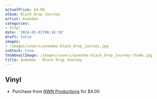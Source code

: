 ```yaml
---
actualPrice: $4.00
album: Black Drop Journey
artist: Asmodee
categories:
- Vinyl
date: '2024-03-01T06:16:19'
draft: false
images:
- /images/covers/asmodee-black_drop_journey.jpg
inStock: true
thumbnailImage: /images/covers/asmodee-black_drop_journey-thumb.jpg
title: Asmodee - Black Drop Journey
---
```


## Vinyl
* Purchase from [NWN Productions](http://shop.nwnprod.com/index.php?route=product/product&path=76&product_id=26561&sort=pd.name&order=ASC) for $4.00
